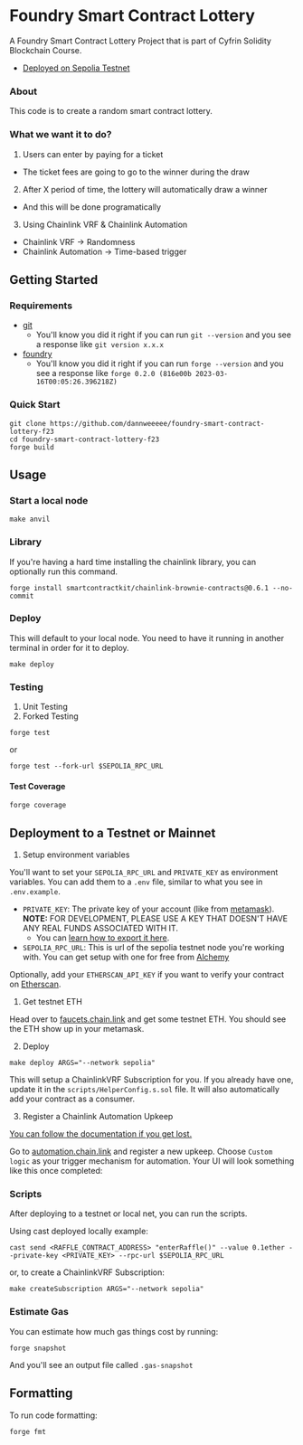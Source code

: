 # Foundry Smart Contract Lottery

A Foundry Smart Contract Lottery Project that is part of Cyfrin Solidity Blockchain Course.
<br/>
* [Deployed on Sepolia Testnet](https://sepolia.etherscan.io/address/0x0c1d28e2d4880c287938c3b7da08bae20c336234)

### About

This code is to create a random smart contract lottery.

### What we want it to do?

1. Users can enter by paying for a ticket
* The ticket fees are going to go to the winner during the draw
2. After X period of time, the lottery will automatically draw a winner
* And this will be done programatically
3. Using Chainlink VRF & Chainlink Automation
* Chainlink VRF -> Randomness
* Chainlink Automation -> Time-based trigger

## Getting Started

### Requirements

- [git](https://git-scm.com/book/en/v2/Getting-Started-Installing-Git)
  - You'll know you did it right if you can run `git --version` and you see a response like `git version x.x.x`
- [foundry](https://getfoundry.sh/)
  - You'll know you did it right if you can run `forge --version` and you see a response like `forge 0.2.0 (816e00b 2023-03-16T00:05:26.396218Z)`

### Quick Start

```
git clone https://github.com/dannweeeee/foundry-smart-contract-lottery-f23
cd foundry-smart-contract-lottery-f23
forge build
```
## Usage

### Start a local node

```
make anvil
```

### Library

If you're having a hard time installing the chainlink library, you can optionally run this command. 

```
forge install smartcontractkit/chainlink-brownie-contracts@0.6.1 --no-commit
```

### Deploy

This will default to your local node. You need to have it running in another terminal in order for it to deploy.

```
make deploy
```

### Testing

1. Unit Testing
2. Forked Testing

```
forge test
```

or

```
forge test --fork-url $SEPOLIA_RPC_URL
```

#### Test Coverage

```
forge coverage
```

## Deployment to a Testnet or Mainnet

1. Setup environment variables

You'll want to set your `SEPOLIA_RPC_URL` and `PRIVATE_KEY` as environment variables. You can add them to a `.env` file, similar to what you see in `.env.example`.

- `PRIVATE_KEY`: The private key of your account (like from [metamask](https://metamask.io/)). **NOTE:** FOR DEVELOPMENT, PLEASE USE A KEY THAT DOESN'T HAVE ANY REAL FUNDS ASSOCIATED WITH IT.
  - You can [learn how to export it here](https://metamask.zendesk.com/hc/en-us/articles/360015289632-How-to-Export-an-Account-Private-Key).
- `SEPOLIA_RPC_URL`: This is url of the sepolia testnet node you're working with. You can get setup with one for free from [Alchemy](https://alchemy.com/?a=673c802981)

Optionally, add your `ETHERSCAN_API_KEY` if you want to verify your contract on [Etherscan](https://etherscan.io/).

1. Get testnet ETH

Head over to [faucets.chain.link](https://faucets.chain.link/) and get some testnet ETH. You should see the ETH show up in your metamask.

2. Deploy

```
make deploy ARGS="--network sepolia"
```

This will setup a ChainlinkVRF Subscription for you. If you already have one, update it in the `scripts/HelperConfig.s.sol` file. It will also automatically add your contract as a consumer.

3. Register a Chainlink Automation Upkeep

[You can follow the documentation if you get lost.](https://docs.chain.link/chainlink-automation/compatible-contracts)

Go to [automation.chain.link](https://automation.chain.link/new) and register a new upkeep. Choose `Custom logic` as your trigger mechanism for automation. Your UI will look something like this once completed:

### Scripts

After deploying to a testnet or local net, you can run the scripts.

Using cast deployed locally example:

```
cast send <RAFFLE_CONTRACT_ADDRESS> "enterRaffle()" --value 0.1ether --private-key <PRIVATE_KEY> --rpc-url $SEPOLIA_RPC_URL
```

or, to create a ChainlinkVRF Subscription:

```
make createSubscription ARGS="--network sepolia"
```

### Estimate Gas

You can estimate how much gas things cost by running:

```
forge snapshot
```

And you'll see an output file called `.gas-snapshot`

## Formatting

To run code formatting:

```
forge fmt
```